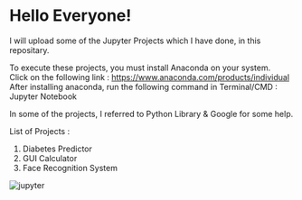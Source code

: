 # Hello Everyone!

I will upload some of the 
Jupyter Projects which I have done, in this repositary.


To execute these projects, you must install Anaconda on your system.                                                                          
Click on the following link : https://www.anaconda.com/products/individual                                                                        
After installing anaconda, run the following command in Terminal/CMD : Jupyter Notebook


In some of the projects, I referred to Python Library & Google for some help.


List of Projects : 
  1. Diabetes Predictor 
  2. GUI Calculator
  3. Face Recognition System



![jupyter](https://user-images.githubusercontent.com/65707682/142349223-74884cbe-f466-4dc7-81fd-d789ddb00be3.jpg)
